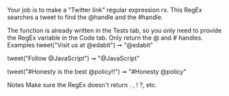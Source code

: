 Your job is to make a "Twitter link" regular expression rx. This RegEx searches a tweet to find the @handle and the #handle.

The function is already written in the Tests tab, so you only need to provide the RegEx variable in the Code tab.
Only return the @ and # handles.
Examples
tweet("Visit us at @edabit") ➞ "@edabit"

tweet("Follow @JavaScript") ➞ "@JavaScript"

tweet("#Honesty is the best @policy!!") ➞ "#Honesty @policy"

Notes
Make sure the RegEx doesn't return . , ! ?, etc.